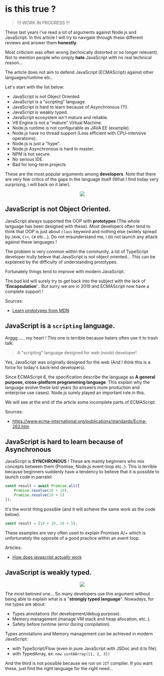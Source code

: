 # is this true ?

> !!! WORK IN PROGRESS !!!

These last years i've read a lot of arguments against Node.js and JavaScript. In this article I will try to navigate through these different reviews and answer them **honestly**.

Most criticism was often wrong (technically distorted or no longer relevant). Not to mention people who simply **hate** JavaScript with no real technical reason...

The article does not aim to defend JavaScript (ECMAScript) against other languages/runtime etc..

Let's start with the list below:

- JavaScript is not Object Oriented.
- JavaScript is a "scripting" language.
- JavaScript is hard to learn because of Asynchronous (?!).
- JavaScript is weakly typed.
- JavaScript ecosystem isn't mature and reliable.
- V8 Engine is not a "mature" Virtual Machine.
- Node.js runtime is not configurable as JAVA EE (example).
- Node.js have no thread support (Less efficient with CPU-intensive operations).
- Node.js is just a "hype".
- Node.js Asynchronous is hard to master.
- NPM is not secure.
- No serious IDE.
- Bad for long-term projects

These are the most popular arguments among **developers**. Note that there are very few critics of the gaps in the language itself (What I find today very surprising, i will back on it later).

<center>
    <img src="https://media.giphy.com/media/104c5NA7rLnCs8/giphy.gif">
</center>

## JavaScript is not Object Oriented.
JavaScript always supported the OOP with **prototypes** (The whole language has been designed with these). Most developers often tend to think that OOP is just about `class` keyword and nothing else (widely spread by `JAVA`, `C++`, `C#` etc...). Do not misunderstand me, i do not launch any attack against these languages !

The problem is very common within the community, a lot of TypeScript developer trully beleve that JavaScript is not object oriented... This can be explained by the difficulty of understanding prototypes.

Fortunately things tend to improve with modern JavaScript.

The bad kid will surely try to get back into the subject with the lack of **'Encapsulation'**.. But sorry we are in 2019 and ECMAScript now have a complete support !

Sources:
- [Learn prototypes from MDN](https://developer.mozilla.org/en-US/docs/Web/JavaScript/Inheritance_and_the_prototype_chain)

## JavaScript is a `scripting` language.
Arggg...... my heart ! This one is terrible because haters often use it to trash talk:
> A "scripting" language designed for web (noob) developer!

Yes, JavaScript was originally designed for the web (And I think this is a force for today's back-end developers).

Since ECMAScript 6, the specification describe the language as **A general purpose, cross-platform programming language**. This explain why the language evolve these last years (to answers more production and enterprise use cases). Node.js surely played an important role in this.

We will see at the end of the article some incomplete parts of ECMAScript.

Sources:
- https://www.ecma-international.org/publications/standards/Ecma-262.htm

## JavaScript is hard to learn because of Asynchronous
JavaScript is **SYNCHRONOUS** ! These are mainly beginners who mix concepts between them (Promise, Node.js event-loop etc..). This is terrible because beginners suddenly have a tendency to believe that it is possible to launch code in parralel:

```js
const result = await Promise.all([
    Promise.resolve(10 + 10),
    Promise.resolve(10 + 5)
]);
```
It's the worst thing possible (and it will achieve the same work as the code below).

```js
const result = [10 + 10, 10 + 5];
```

These examples are very often used to explain Promises A/+ which is unfortunately the opposite of a good practice within an event loop.

Articles:
- [How does javascript actually work](https://blog.sessionstack.com/how-does-javascript-actually-work-part-1-b0bacc073cf)

## JavaScript is weakly typed.
<center>
    <img src="https://media.giphy.com/media/26ufaJh2hfUtuSo6s/giphy.gif">
</center>

The most beloved one... So many developers use this argument without being able to explain what is a "**strongly typed language**". Nowadays, for me types are about:

- Types annotations (for development/debug purpose).
- Memory management (manage VM stack and heap allocation, etc..).
- Safety before runtime (error during compilation).

Types annotations and Memory management can be achieved in modern JavaScript:
- with TypeScript/Flow (even in pure JavaScript with JSDoc and d.ts file).
- with TypedArray, ex: `new uint8Array([1, 2, 3])`

And the third is not possible because we run on `JIT` compiler. If you want these, just find the right language for the right need...
